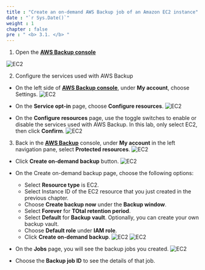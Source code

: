 ```yaml
---
title : "Create an on-demand AWS Backup job of an Amazon EC2 instance"
date : "`r Sys.Date()`"
weight : 1
chapter : false
pre : " <b> 3.1. </b> "
---
```


1. Open the [**AWS Backup console**](https://ap-southeast-2.console.aws.amazon.com/backup/home?region=ap-southeast-2#/)

![EC2](../images/3.awsbackup/01-openAWSBackup.png)

2. Configure the services used with AWS Backup

- On the left side of [**AWS Backup console**](https://ap-southeast-2.console.aws.amazon.com/backup/home?region=ap-southeast-2#/), under **My account**, choose Settings.
![EC2](/images/3.awsbackup/02-settings.png)

- On the **Service opt-in** page, choose **Configure resources**.
![EC2](/images/3.awsbackup/03-configureResources.png)

- On the **Configure resources** page, use the toggle switches to enable or disable the services used with AWS Backup. In this lab, only select EC2, then click **Confirm**.
![EC2](/images/3.awsbackup/04-selectEC2.png)

3. Back in the [**AWS Backup**](https://ap-southeast-2.console.aws.amazon.com/backup/home?region=ap-southeast-2#/) console, under **My account** in the left navigation pane, select **Protected resources**.
![EC2](/images/3.awsbackup/05-protectedResources.png)

- Click **Create on-demand backup** button.
![EC2](/images/3.awsbackup/06-createOnDemand.png)

- On the Create on-demand backup page, choose the following options:
  + Select **Resource type** is EC2.
  + Select Instance ID of the EC2 resource that you just created in the previous chapter.
  + Choose **Create backup now** under the **Backup window**.
  + Select **Forever** for **TOtal retention period**.
  + Select **Default** for **Backup vault**. Optionally, you can create your own backup vault.
  + Choose **Default role** under **IAM role**.
  + Click **Create on-demand backup**.
![EC2](/images/3.awsbackup/07-createOnDemand_part1.png)
![EC2](/images/3.awsbackup/08-createOnDemand_part2.png)

- On the **Jobs** page, you will see the backup jobs you created.
![EC2](/images/3.awsbackup/09-aBackupjob.png)

- Choose the **Backup job ID** to see the details of that job.




